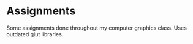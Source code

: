 # Assignments
Some assignments done throughout my computer graphics class.
Uses outdated glut libraries.
